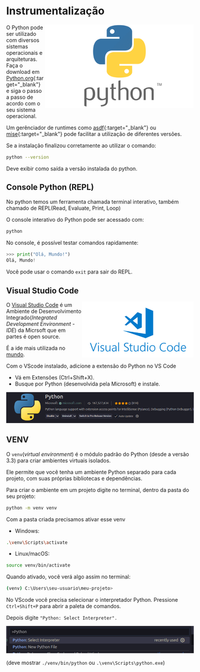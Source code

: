 # Instrumentalização

<img align="right" width="400" src="../../assets/python/Python-Symbol.png" alt="python logo"/>

O Python pode ser utilizado com diversos sistemas operacionais e arquiteturas. Faça o download em [Python.org](https://www.python.org/downloads/){:target="_blank"} e siga o passo a passo de acordo com o seu sistema operacional.

Um gerênciador de runtimes como [asdf](https://asdf-vm.com/){:target="_blank"} ou [mise](https://mise.jdx.dev/){:target="_blank"} pode facilitar a utilização de diferentes versões.

Se a instalação finalizou corretamente ao utilizar o comando:

```sh
python --version
```

Deve exibir como saída a versão instalada do python.

## Console Python (REPL)

No python temos um ferramenta chamada terminal interativo, também chamado de REPL(Read, Evaluate, Print, Loop)

O console interativo do Python pode ser acessado com:
```sh
python
```
No console, é possível testar comandos rapidamente:
```python
>>> print("Olá, Mundo!")
Olá, Mundo!
```

Você pode usar o comando `exit` para sair do REPL.


## Visual Studio Code

<img align="right" width="300" src="../../assets/python/vscode.png" alt="vscode logo"/>

O [Visual Studio Code](https://code.visualstudio.com/) é um Ambiente de Desenvolvimento Integrado(*Integrated Development Environment - IDE*) da Micrsoft que em partes é open source.

É a ide mais utilizada no [mundo](https://survey.stackoverflow.co/2024/technology#most-popular-technologies-new-collab-tools).

Com o VScode instalado, adicione a extensão do Python no VS Code

- Vá em Extensões (Ctrl+Shift+X).
- Busque por Python (desenvolvida pela Microsoft) e instale.

![Python extension](../../assets/python/python-extension.png)

## VENV

O `venv`(*virtual environment*) é o módulo padrão do Python (desde a versão 3.3) para criar ambientes virtuais isolados.

Ele permite que você tenha um ambiente Python separado para cada projeto, com suas próprias bibliotecas e dependências.

Para criar o ambiente em um projeto digite no terminal, dentro da pasta do seu projeto:

```bash
python -m venv venv
```

Com a pasta criada precisamos ativar esse venv

- Windows:
```bash
.\venv\Scripts\activate
```

- Linux/macOS:
```bash
source venv/bin/activate
```

Quando ativado, você verá algo assim no terminal:
```bash
(venv) C:\Users\seu-usuario\meu-projeto>
```

No VScode você precisa selecionar o interpretador Python. Pressione `Ctrl+Shift+P` para abrir a paleta de comandos.

Depois digite `"Python: Select Interpreter".`

![python interpreter](../../assets/python/python-interpreter.png)

(deve mostrar `./venv/bin/python` ou `.\venv\Scripts\python.exe`)
